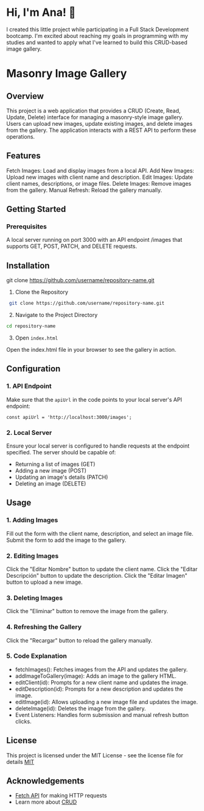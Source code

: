 
# Hi, I'm Ana! 👋

I created this little project while participating in a Full Stack Development bootcamp. I'm excited about reaching my goals in programming with my studies and wanted to apply what I've learned to build this CRUD-based image gallery.
# Masonry Image Gallery

## Overview

This project is a web application that provides a CRUD (Create, Read, Update, Delete) interface for managing a masonry-style image gallery. Users can upload new images, update existing images, and delete images from the gallery. The application interacts with a REST API to perform these operations.

## Features
Fetch Images: Load and display images from a local API.
Add New Images: Upload new images with client name and description.
Edit Images: Update client names, descriptions, or image files.
Delete Images: Remove images from the gallery.
Manual Refresh: Reload the gallery manually.
## Getting Started
### Prerequisites
A local server running on port 3000 with an API endpoint /images that supports GET, POST, PATCH, and DELETE requests.


## Installation


git clone https://github.com/username/repository-name.git

1. Clone the Repository
```bash
 git clone https://github.com/username/repository-name.git

```
2. Navigate to the Project Directory
```bash
cd repository-name

```
3. Open `index.html`

Open the index.html file in your browser to see the gallery in action.

## Configuration
### 1. API Endpoint

Make sure that the `apiUrl` in the code points to your local server's API endpoint:
```
const apiUrl = 'http://localhost:3000/images';
```
### 2. Local Server

Ensure your local server is configured to handle requests at the endpoint specified. The server should be capable of:

- Returning a list of images (GET)
- Adding a new image (POST)
- Updating an image's details (PATCH)
- Deleting an image (DELETE)

## Usage
### 1. Adding Images

Fill out the form with the client name, description, and select an image file.
Submit the form to add the image to the gallery.
### 2. Editing Images

Click the "Editar Nombre" button to update the client name.
Click the "Editar Descripción" button to update the description.
Click the "Editar Imagen" button to upload a new image.
### 3. Deleting Images

Click the "Eliminar" button to remove the image from the gallery.
### 4. Refreshing the Gallery

Click the "Recargar" button to reload the gallery manually.
### 5. Code Explanation
- fetchImages(): Fetches images from the API and updates the gallery.
- addImageToGallery(image): Adds an image to the gallery HTML.
- editClient(id): Prompts for a new client name and updates the image.
- editDescription(id): Prompts for a new description and updates the image.
- editImage(id): Allows uploading a new image file and updates the image.
- deleteImage(id): Deletes the image from the gallery.
- Event Listeners: Handles form submission and manual refresh button clicks.




    
## License

This project is licensed under the MIT License - see the license file for details
[MIT](https://choosealicense.com/licenses/mit/)
## Acknowledgements

 - [Fetch API](https://developer.mozilla.org/en-US/docs/Web/API/Fetch_API) for making HTTP requests
 - Learn more about [CRUD](https://developer.mozilla.org/en-US/docs/Glossary/CRUD) 

